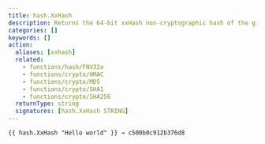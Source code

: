 ```yaml
---
title: hash.XxHash
description: Returns the 64-bit xxHash non-cryptographic hash of the given string.
categories: []
keywords: []
action:
  aliases: [xxhash]
  related:
    - functions/hash/FNV32a
    - functions/crypto/HMAC
    - functions/crypto/MD5
    - functions/crypto/SHA1
    - functions/crypto/SHA256
  returnType: string
  signatures: [hash.XxHash STRING]
---
```


```go-html-template
{{ hash.XxHash "Hello world" }} → c500b0c912b376d8
```
